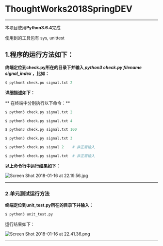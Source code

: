 # ThoughtWorks2018SpringDEV


---
本项目使用**Python3.6.4**完成

使用到的工具包有 sys, unittest

## 1.程序的运行方法如下：
**终端定位到check.py所在的目录下并输入 *python3 check.py filename signal_index* ，比如：**
```python
$ python3 check.pu signal.txt 2
```


**详细描述如下：**

** 在终端中分别执行以下命令：**

```python
$ python3 check.py signal.txt 2

$ python3 check.py signal.txt 4

$ python3 check.py signal.txt 100

$ python3 check.py signal.txt 3

$ python3 check.py signal 2    # 非正常输入

$ python3 check.py signal.txt  # 非正常输入

```

**以上命令行中运行结果如下：**

![Screen Shot 2018-01-16 at 22.19.56.jpg](http://upload-images.jianshu.io/upload_images/2952111-e89d2da94a0e50d7.jpg?imageMogr2/auto-orient/strip%7CimageView2/2/w/1240)

---

### 2.单元测试运行方法

**终端定位到unit_test.py所在的目录下并输入：**
```python
$ python3 unit_test.py
```
运行结果如下：

![Screen Shot 2018-01-16 at 22.41.36.png](http://upload-images.jianshu.io/upload_images/2952111-d6a8538150835484.png?imageMogr2/auto-orient/strip%7CimageView2/2/w/1240)

---
